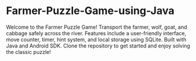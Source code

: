 # Farmer-Puzzle-Game-using-Java
 Welcome to the Farmer Puzzle Game! Transport the farmer, wolf, goat, and cabbage safely across the river. Features include a user-friendly interface, move counter, timer, hint system, and local storage using SQLite. Built with Java and Android SDK. Clone the repository to get started and enjoy solving the classic puzzle!
